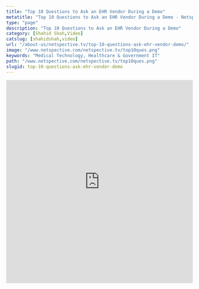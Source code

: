 ```yaml
---
title: "Top 10 Questions to Ask an EHR Vendor During a Demo"
metatitle: "Top 10 Questions to Ask an EHR Vendor During a Demo - Netspective"
type: "page"
description: "Top 10 Questions to Ask an EHR Vendor During a Demo"
category: [Shahid Shah,Video]
catslug: [shahidshah,video]
url: "/about-us/netspective.tv/top-10-questions-ask-ehr-vendor-demo/"
image: "/www.netspective.com/netspective.tv/top10ques.png"
keywords: "Medical Technology, Healthcare & Government IT"
path: "/www.netspective.com/netspective.tv/top10ques.png"
slugid: top-10-questions-ask-ehr-vendor-demo
---
```


<iframe width="100%" height="550" src="https://www.youtube.com/embed/hQVfSxgS-2g" frameborder="0" allowfullscreen></iframe>

